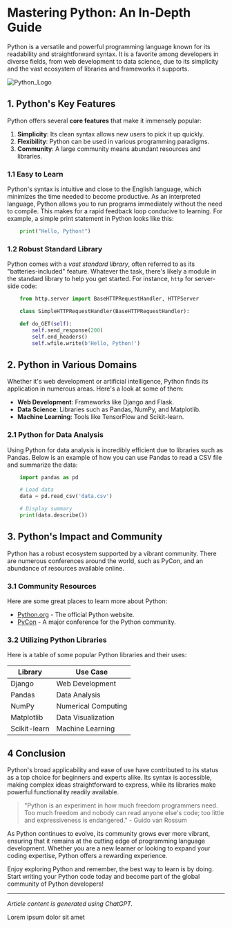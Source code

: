 
# Mastering Python: An In-Depth Guide


Python is a versatile and powerful programming language known for its readability and straightforward syntax. It is a favorite among developers in diverse fields, from web development to data science, due to its simplicity and the vast ecosystem of libraries and frameworks it supports.

![Python_Logo](https://www.python.org/static/img/python-logo@2x.png)

## 1. Python's Key Features


Python offers several **core features** that make it immensely popular:

1. **Simplicity**: Its clean syntax allows new users to pick it up quickly.
2. **Flexibility**: Python can be used in various programming paradigms.
3. **Community**: A large community means abundant resources and libraries.

### 1.1 Easy to Learn

Python's syntax is intuitive and close to the English language, which minimizes the time needed to become productive. As an interpreted language, Python allows you to run programs immediately without the need to compile. This makes for a rapid feedback loop conducive to learning. For example, a simple print statement in Python looks like this:

```python 
    print("Hello, Python!")
```

### 1.2 Robust Standard Library

Python comes with a *vast standard library*, often referred to as its "batteries-included" feature. Whatever the task, there's likely a module in the standard library to help you get started. For instance, `http` for server-side code:

```python 
    from http.server import BaseHTTPRequestHandler, HTTPServer

    class SimpleHTTPRequestHandler(BaseHTTPRequestHandler):

    def do_GET(self):
        self.send_response(200)
        self.end_headers()
        self.wfile.write(b'Hello, Python!')
```

## 2. Python in Various Domains


Whether it's web development or artificial intelligence, Python finds its application in numerous areas. Here's a look at some of them:

* **Web Development**: Frameworks like Django and Flask.
* **Data Science**: Libraries such as Pandas, NumPy, and Matplotlib.
* **Machine Learning**: Tools like TensorFlow and Scikit-learn.

### 2.1 Python for Data Analysis

Using Python for data analysis is incredibly efficient due to libraries such as Pandas. Below is an example of how you can use Pandas to read a CSV file and summarize the data:

```python 
    import pandas as pd

    # Load data
    data = pd.read_csv('data.csv')

    # Display summary
    print(data.describe())
```

## 3. Python's Impact and Community


Python has a robust ecosystem supported by a vibrant community. There are numerous conferences around the world, such as PyCon, and an abundance of resources available online. 

### 3.1 Community Resources

Here are some great places to learn more about Python:

* [Python.org](https://www.python.org/) - The official Python website.
* [PyCon](https://pycon.org/) - A major conference for the Python community. 

### 3.2 Utilizing Python Libraries

Here is a table of some popular Python libraries and their uses:

| **Library**  | **Use Case**        |
| ------------ | ------------------- |
| Django       | Web Development     |
| Pandas       | Data Analysis       |
| NumPy        | Numerical Computing |
| Matplotlib   | Data Visualization  |
| Scikit-learn | Machine Learning    |


## 4 Conclusion


Python's broad applicability and ease of use have contributed to its status as a top choice for beginners and experts alike. Its syntax is accessible, making complex ideas straightforward to express, while its libraries make powerful functionality readily available.

> "Python is an experiment in how much freedom programmers need. Too much freedom and nobody can read anyone else's code; too little and expressiveness is endangered." - Guido van Rossum

As Python continues to evolve, its community grows ever more vibrant, ensuring that it remains at the cutting edge of programming language development. Whether you are a new learner or looking to expand your coding expertise, Python offers a rewarding experience.

Enjoy exploring Python and remember, the best way to learn is by doing. Start writing your Python code today and become part of the global community of Python developers!

___

*Article content is generated using ChatGPT.*

Lorem ipsum dolor sit amet
